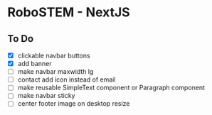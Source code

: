 # RoboSTEM - NextJS

## To Do
- [x] clickable navbar buttons
- [x] add banner
- [ ] make navbar maxwidth lg
- [ ] contact add icon instead of email
- [ ] make reusable SimpleText component or Paragraph component
- [ ] make navbar sticky
- [ ] center footer image on desktop resize